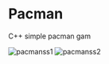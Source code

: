 # Pacman
C++ simple pacman gam

![pacmanss1](https://cloud.githubusercontent.com/assets/13501499/8998702/20edfafc-3731-11e5-87c3-724d257d680b.PNG)
![pacmanss2](https://cloud.githubusercontent.com/assets/13501499/8998704/250b1ff2-3731-11e5-84e5-c8e1967453cd.PNG)
